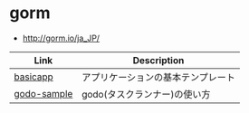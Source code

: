 # gorm

- http://gorm.io/ja_JP/

| Link                       | Description                        |
| -------------------------- | ---------------------------------- |
| [basicapp](basicapp)       | アプリケーションの基本テンプレート |
| [godo-sample](godo-sample) | godo(タスクランナー)の使い方       |
